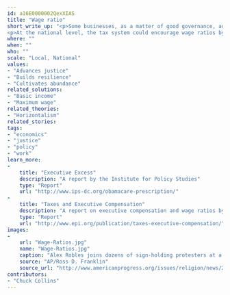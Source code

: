 ```yaml
---
id: a16E0000002QexXIAS
title: "Wage ratio"
short_write_up: "<p>Some businesses, as a matter of good governance, adopt wage ratios linking highest and lowest salaries. For many years, Ben &amp; Jerry’s ice cream retained a six-to-one ratio between CEO and lowest paid employee. The seventh largest enterprise in Spain, Mondragon, maintains a 5:1 average ratio across its companies. For comparison, the average ratio in the United States is 231:1. Wage ratios are more than a number; they reflect deeply held beliefs about the value of different kinds of work.</p>
<p>At the national level, the tax system could encourage wage ratios by denying corporations the ability to deduct CEO pay that exceeds a specific ratio or dollar amount, whichever is higher. In the US, such caps were applied to financial bailout recipient firms and will be applied to health insurance companies under Obama’s healthcare reform legislation. Wage ratios, whether at the enterprise or national level, are a potentially powerful mechanism for reigning in growing wage disparities.</p>"
where: ""
when: ""
who: ""
scale: "Local, National"
values:
- "Advances justice"
- "Builds resilience"
- "Cultivates abundance"
related_solutions:
- "Basic income"
- "Maximum wage"
related_theories:
- "Horizontalism"
related_stories:
tags:
- "economics"
- "justice"
- "policy"
- "work"
learn_more:
-
    title: "Executive Excess"
    description: "A report by the Institute for Policy Studies"
    type: "Report"
    url: "http://www.ips-dc.org/obamacare-prescription/"
-
    title: "Taxes and Executive Compensation"
    description: "A report on executive compensation and wage ratios by the Economic Policy."
    type: "Report"
    url: "http://www.epi.org/publication/taxes-executive-compensation/"
images:
-
    url: "Wage-Ratios.jpg"
    name: "Wage-Ratios.jpg"
    caption: "Alex Robles joins dozens of sign-holding protesters at a rally against low wages in front of a McDonald&#8217;s in December 2013."
    source: "AP/Ross D. Franklin"
    source_url: "http://www.americanprogress.org/issues/religion/news/2014/03/19/85964/how-to-reduce-poverty-and-save-taxpayers-4-6-billion-per-year/"
contributors:
- "Chuck Collins"
---
```

